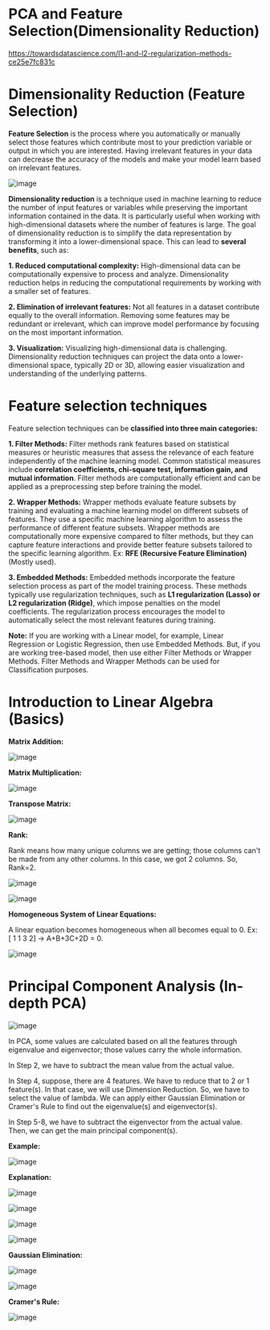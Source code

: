 # PCA and Feature Selection(Dimensionality Reduction)

https://towardsdatascience.com/l1-and-l2-regularization-methods-ce25e7fc831c
# Dimensionality Reduction (Feature Selection)

**Feature Selection** is the process where you automatically or manually select those features which contribute most to your prediction variable or output in which you are interested. Having irrelevant features in your data can decrease the accuracy of the models and make your model learn based on irrelevant features.

![image](https://github.com/TITHI-KHAN/PCA-and-Feature-Selection-----Dimensionality-Reduction/assets/65033964/30a8c2df-ce96-47c5-b1cf-d5cc1ffe93ca)

**Dimensionality reduction** is a technique used in machine learning to reduce the number of input features or variables while preserving the important information contained in the data. It is particularly useful when working with high-dimensional datasets where the number of features is large. The goal of dimensionality reduction is to simplify the data representation by transforming it into a lower-dimensional space. This can lead to **several benefits**, such as:

**1. Reduced computational complexity:** High-dimensional data can be computationally expensive to process and analyze. Dimensionality reduction helps in reducing the computational requirements by working with a smaller set of features.

**2. Elimination of irrelevant features:** Not all features in a dataset contribute equally to the overall information. Removing some features may be redundant or irrelevant, which can improve model performance by focusing on the most important information.

**3. Visualization:** Visualizing high-dimensional data is challenging. Dimensionality reduction techniques can project the data onto a lower-dimensional space, typically 2D or 3D, allowing easier visualization and understanding of the underlying patterns.

# Feature selection techniques

Feature selection techniques can be **classified into three main categories:**

**1. Filter Methods:** Filter methods rank features based on statistical measures or heuristic measures that assess the relevance of each feature independently of the machine learning model. Common statistical measures include **correlation coefficients, chi-square test, information gain, and mutual information**. Filter methods are computationally efficient and can be applied as a preprocessing step before training the model.

**2. Wrapper Methods:** Wrapper methods evaluate feature subsets by training and evaluating a machine learning model on different subsets of features. They use a specific machine learning algorithm to assess the performance of different feature subsets. Wrapper methods are computationally more expensive compared to filter methods, but they can capture feature interactions and provide better feature subsets tailored to the specific learning algorithm. Ex: **RFE (Recursive Feature Elimination)** (Mostly used).

**3. Embedded Methods:** Embedded methods incorporate the feature selection process as part of the model training process. These methods typically use regularization techniques, such as **L1 regularization (Lasso) or L2 regularization (Ridge)**, which impose penalties on the model coefficients. The regularization process encourages the model to automatically select the most relevant features during training.

**Note:** If you are working with a Linear model, for example, Linear Regression or Logistic Regression, then use Embedded Methods. But, if you are working tree-based model, then use either Filter Methods or Wrapper Methods. Filter Methods and Wrapper Methods can be used for Classification purposes.

# Introduction to Linear Algebra (Basics)

**Matrix Addition:**


![image](https://github.com/TITHI-KHAN/PCA-and-Feature-Selection-----Dimensionality-Reduction/assets/65033964/5af6b542-891d-4775-ac38-e8116d13621b)

**Matrix Multiplication:**


![image](https://github.com/TITHI-KHAN/PCA-and-Feature-Selection-----Dimensionality-Reduction/assets/65033964/3686b64a-82f2-4618-b057-dfd8eb00082f)

**Transpose Matrix:**


![image](https://github.com/TITHI-KHAN/PCA-and-Feature-Selection-----Dimensionality-Reduction/assets/65033964/19d4b6a5-d402-464b-a5af-83f2457d7cc6)

**Rank:**

Rank means how many unique columns we are getting; those columns can't be made from any other columns. In this case, we got 2 columns. So, Rank=2.

![image](https://github.com/TITHI-KHAN/PCA-and-Feature-Selection-----Dimensionality-Reduction/assets/65033964/af6c5ea9-7cf3-4133-b258-2ce7e34a2bfa)

![image](https://github.com/TITHI-KHAN/PCA-and-Feature-Selection-----Dimensionality-Reduction/assets/65033964/14782ef3-b299-4cdb-bb73-0428375fb0c4)

**Homogeneous System of Linear Equations:**

A linear equation becomes homogeneous when all becomes equal to 0.
Ex: [ 1 1 3 2] -> A+B+3C+2D = 0.

![image](https://github.com/TITHI-KHAN/PCA-and-Feature-Selection-----Dimensionality-Reduction/assets/65033964/fea58b9b-7bc0-456d-943b-2a000f2a69fb)

# Principal Component Analysis (In-depth PCA)

![image](https://github.com/TITHI-KHAN/PCA-and-Feature-Selection-----Dimensionality-Reduction/assets/65033964/38c1a5ee-a6c5-4c63-88f5-4457d8f439a8)

In PCA, some values are calculated based on all the features through eigenvalue and eigenvector; those values carry the whole information.

In Step 2, we have to subtract the mean value from the actual value. 

In Step 4, suppose, there are 4 features. We have to reduce that to 2 or 1 feature(s). In that case, we will use Dimension Reduction. So, we have to select the value of lambda. We can apply either Gaussian Elimination or Cramer's Rule to find out the eigenvalue(s) and eigenvector(s). 

In Step 5-8, we have to subtract the eigenvector from the actual value. Then, we can get the main principal component(s).

**Example:**

![image](https://github.com/TITHI-KHAN/PCA-and-Feature-Selection-----Dimensionality-Reduction/assets/65033964/0762ac32-d26c-4b6a-bf0f-bbbde379ebc2)

**Explanation:**

![image](https://github.com/TITHI-KHAN/PCA-and-Feature-Selection-----Dimensionality-Reduction/assets/65033964/52454a2c-22f8-4ce1-9959-fe0537be1259)

![image](https://github.com/TITHI-KHAN/PCA-and-Feature-Selection-----Dimensionality-Reduction/assets/65033964/1ef3ee77-0748-42db-b746-6a8b6d716efc)

![image](https://github.com/TITHI-KHAN/PCA-and-Feature-Selection-----Dimensionality-Reduction/assets/65033964/29585506-7e63-496a-b059-6b1e891f8a6c)

![image](https://github.com/TITHI-KHAN/PCA-and-Feature-Selection-----Dimensionality-Reduction/assets/65033964/2ab2d8a5-f67c-4eff-bb26-a9de3533d883)

**Gaussian Elimination:**

![image](https://github.com/TITHI-KHAN/PCA-and-Feature-Selection-----Dimensionality-Reduction/assets/65033964/6e170967-995c-46e8-a196-321f35ba9101)

![image](https://github.com/TITHI-KHAN/PCA-and-Feature-Selection-----Dimensionality-Reduction/assets/65033964/63084814-c2be-4ffc-8a1f-f2f6d542969f)

**Cramer's Rule:**

![image](https://github.com/TITHI-KHAN/PCA-and-Feature-Selection-----Dimensionality-Reduction/assets/65033964/70b55d42-52c5-43ad-ba62-34f457747788)






